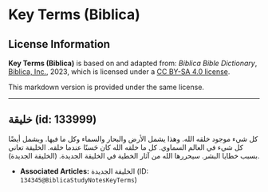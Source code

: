 # Key Terms (Biblica)

## License Information

**Key Terms (Biblica)** is based on and adapted from: _Biblica Bible Dictionary_, [Biblica, Inc.](https://www.biblica.com/), 2023, which is licensed under a [CC BY-SA 4.0 license](https://creativecommons.org/licenses/by-sa/4.0/legalcode.en).

This markdown version is provided under the same license.



--------------------------------

## خليقة (id: 133999)

كل شيء موجود خلقه الله. وهذا يشمل الأرض والبحار والسماء وكل ما فيها. ويشمل أيضًا كل شيء في العالم السماوي. كل ما خلقه الله كان حَسنًا عندما خلقه. الخليقة تعاني بسبب خطايا البشر. سيحررها الله من آثار الخطية في الخليقة الجديدة. (الخليقة الجديدة).

* **Associated Articles:** الخليقة الجديدة (ID: `134345@BiblicaStudyNotesKeyTerms`)

